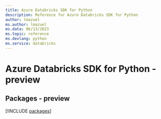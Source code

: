 ```yaml
---
title: Azure Databricks SDK for Python
description: Reference for Azure Databricks SDK for Python
author: lmazuel
ms.author: lmazuel
ms.data: 06/13/2023
ms.topic: reference
ms.devlang: python
ms.service: databricks
---
```

# Azure Databricks SDK for Python - preview
## Packages - preview
[!INCLUDE [packages](databricks-index.md)]